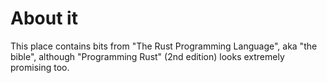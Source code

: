 # About it

This place contains bits from "The Rust Programming Language", aka "the bible", although "Programming Rust" (2nd edition) looks extremely promising too.

